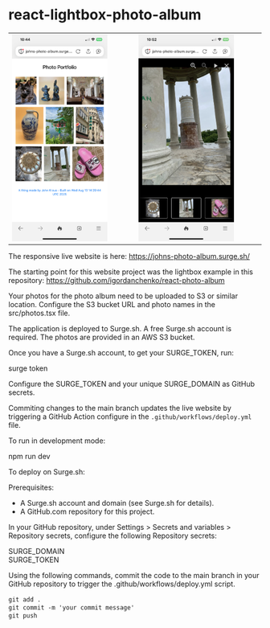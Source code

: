 # react-lightbox-photo-album

<table>
<tr><td>
<img src="images/phone.png" width="80%" alt="Phone image" />
</td>
<td>
<img src="images/phone2.png" width="80%" alt="Phone image 2" />
</td>
</tr>
</table>

The responsive live website is here: https://johns-photo-album.surge.sh/

The starting point for this website project was the lightbox example in this repository: https://github.com/igordanchenko/react-photo-album

Your photos for the photo album need to be uploaded to S3 or similar location.  Configure the S3 bucket URL and photo names in the src/photos.tsx file.

The application is deployed to Surge.sh.  A free Surge.sh account is required.  The photos are provided in an AWS S3 bucket.

Once you have a Surge.sh account, to get your SURGE_TOKEN, run:

surge token

Configure the SURGE_TOKEN and your unique SURGE_DOMAIN as GitHub secrets.

Commiting changes to the main branch updates the live website by triggering a GitHub Action configure in the `.github/workflows/deploy.yml` file.  

To run in development mode:

npm run dev

To deploy on Surge.sh:

Prerequisites:

- A Surge.sh account and domain (see Surge.sh for details).
- A GitHub.com repository for this project.

In your GitHub repository, under Settings > Secrets and variables > Repository secrets, configure the following Repository secrets:

SURGE_DOMAIN <br>
SURGE_TOKEN

Using the following commands, commit the code to the main branch in your GitHub repository to trigger the .github/workflows/deploy.yml script.
```shell
git add .
git commit -m 'your commit message'
git push
```
